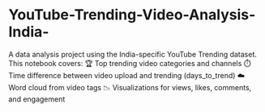 # YouTube-Trending-Video-Analysis-India-
A data analysis project using the India-specific YouTube Trending dataset.  This notebook covers:  🏆 Top trending video categories and channels  ⏱️ Time difference between video upload and trending (days_to_trend)  ☁️ Word cloud from video tags  📉 Visualizations for views, likes, comments, and engagement
